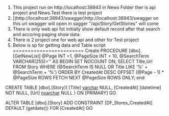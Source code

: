 1) This project run on http://localhost:38943 in News Folder ther is api project and News.Test there is test project
2) [(http://localhost:38943/swagger)http://localhost:38943/swagger on this url swagger will open  in sagger "/api/Story/GetStories" will come
3) There is only web api fot initially show default record after that search and accoring paging show data.
4) There is 2 project one for web api and other for Test project
5) Below is sp for getting  data and Table script
========================
Create PROCEDURE [dbo].[GetNewList] 
 @Page INT =1,
 @PageSize INT = 10,
 @SearchTerm VARCHAR(255)=''
AS
BEGIN
SET NOCOUNT ON;
SELECT
    Title,Url FROM Story WHERE
    (@SearchTerm IS NULL OR Title LIKE '%' + @SearchTerm + '%')
ORDER BY CreatedAt DESC
OFFSET
    (@Page - 1) * @PageSize ROWS
FETCH NEXT
    @PageSize ROWS ONLY;
   end



CREATE TABLE [dbo].[Story](
	[Title] [varchar](50) NULL,
	[CreatedAt] [datetime] NOT NULL,
	[Url] [nvarchar](50) NULL
) ON [PRIMARY]
GO

ALTER TABLE [dbo].[Story] ADD  CONSTRAINT [DF_Stores_CreatedAt]  DEFAULT (getdate()) FOR [CreatedAt]
GO
